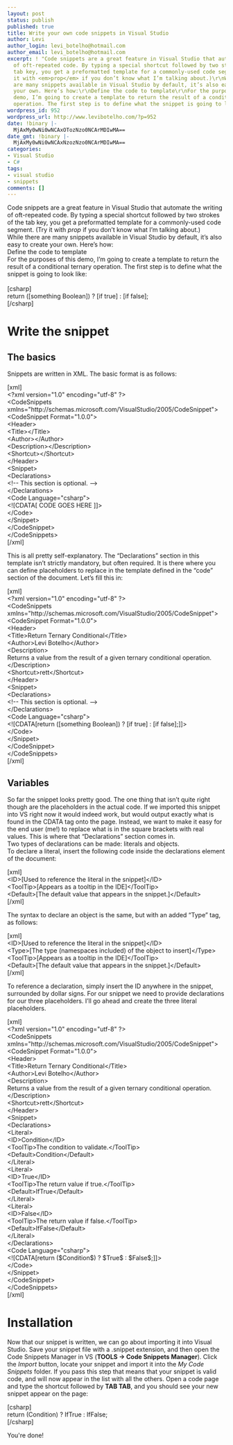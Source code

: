 ```yaml
---
layout: post
status: publish
published: true
title: Write your own code snippets in Visual Studio
author: Levi
author_login: levi_botelho@hotmail.com
author_email: levi_botelho@hotmail.com
excerpt: ! "Code snippets are a great feature in Visual Studio that automate the writing
  of oft-repeated code. By typing a special shortcut followed by two strokes of the
  tab key, you get a preformatted template for a commonly-used code segment. (Try
  it with <em>prop</em> if you don’t know what I’m talking about.)\r\nWhile there
  are many snippets available in Visual Studio by default, it’s also easy to create
  your own. Here’s how:\r\nDefine the code to template\r\nFor the purposes of this
  demo, I’m going to create a template to return the result of a conditional ternary
  operation. The first step is to define what the snippet is going to look like:\r\n"
wordpress_id: 952
wordpress_url: http://www.levibotelho.com/?p=952
date: !binary |-
  MjAxMy0wNi0wNCAxOTozNzo0NCArMDIwMA==
date_gmt: !binary |-
  MjAxMy0wNi0wNCAxNzozNzo0NCArMDIwMA==
categories:
- Visual Studio
- C#
tags:
- visual studio
- snippets
comments: []
---
```

<p>Code snippets are a great feature in Visual Studio that automate the writing of oft-repeated code. By typing a special shortcut followed by two strokes of the tab key, you get a preformatted template for a commonly-used code segment. (Try it with <em>prop</em> if you don’t know what I’m talking about.)<br />
While there are many snippets available in Visual Studio by default, it’s also easy to create your own. Here’s how:<br />
Define the code to template<br />
For the purposes of this demo, I’m going to create a template to return the result of a conditional ternary operation. The first step is to define what the snippet is going to look like:<br />
<a id="more"></a><a id="more-952"></a><br />
[csharp]<br />
return ([something Boolean]) ? [if true] : [if false];<br />
[/csharp]</p>
<h1>Write the snippet</h1>
<h2>The basics</h2>
<p>Snippets are written in XML. The basic format is as follows:</p>
<p>[xml]<br />
&lt;?xml version=&quot;1.0&quot; encoding=&quot;utf-8&quot; ?&gt;<br />
&lt;CodeSnippets xmlns=&quot;http://schemas.microsoft.com/VisualStudio/2005/CodeSnippet&quot;&gt;<br />
    &lt;CodeSnippet Format=&quot;1.0.0&quot;&gt;<br />
        &lt;Header&gt;<br />
            &lt;Title&gt;&lt;/Title&gt;<br />
            &lt;Author&gt;&lt;/Author&gt;<br />
            &lt;Description&gt;&lt;/Description&gt;<br />
            &lt;Shortcut&gt;&lt;/Shortcut&gt;<br />
        &lt;/Header&gt;<br />
        &lt;Snippet&gt;<br />
            &lt;Declarations&gt;<br />
                &lt;!-- This section is optional. --&gt;<br />
            &lt;/Declarations&gt;<br />
            &lt;Code Language=&quot;csharp&quot;&gt;<br />
                &lt;![CDATA[ CODE GOES HERE ]]&gt;<br />
            &lt;/Code&gt;<br />
        &lt;/Snippet&gt;<br />
    &lt;/CodeSnippet&gt;<br />
&lt;/CodeSnippets&gt;<br />
[/xml]</p>
<p>This is all pretty self-explanatory. The “Declarations” section in this template isn’t strictly mandatory, but often required. It is there where you can define placeholders to replace in the template defined in the “code” section of the document. Let’s fill this in:</p>
<p>[xml]<br />
&lt;?xml version=&quot;1.0&quot; encoding=&quot;utf-8&quot; ?&gt;<br />
&lt;CodeSnippets xmlns=&quot;http://schemas.microsoft.com/VisualStudio/2005/CodeSnippet&quot;&gt;<br />
    &lt;CodeSnippet Format=&quot;1.0.0&quot;&gt;<br />
        &lt;Header&gt;<br />
            &lt;Title&gt;Return Ternary Conditional&lt;/Title&gt;<br />
            &lt;Author&gt;Levi Botelho&lt;/Author&gt;<br />
            &lt;Description&gt;<br />
                Returns a value from the result of a given ternary conditional operation.<br />
            &lt;/Description&gt;<br />
            &lt;Shortcut&gt;rett&lt;/Shortcut&gt;<br />
        &lt;/Header&gt;<br />
        &lt;Snippet&gt;<br />
            &lt;Declarations&gt;<br />
                &lt;!-- This section is optional. --&gt;<br />
            &lt;/Declarations&gt;<br />
            &lt;Code Language=&quot;csharp&quot;&gt;<br />
                &lt;![CDATA[return ([something Boolean]) ? [if true] : [if false];]]&gt;<br />
            &lt;/Code&gt;<br />
        &lt;/Snippet&gt;<br />
    &lt;/CodeSnippet&gt;<br />
&lt;/CodeSnippets&gt;<br />
[/xml]</p>
<h2>Variables</h2>
<p>So far the snippet looks pretty good. The one thing that isn’t quite right though are the placeholders in the actual code. If we imported this snippet into VS right now it would indeed work, but would output exactly what is found in the CDATA tag onto the page. Instead, we want to make it easy for the end user (me!) to replace what is in the square brackets with real values. This is where that “Declarations” section comes in.<br />
Two types of declarations can be made: literals and objects.<br />
To declare a literal, insert the following code inside the declarations element of the document:</p>
<p>[xml]<br />
&lt;ID&gt;[Used to reference the literal in the snippet]&lt;/ID&gt;<br />
&lt;ToolTip&gt;[Appears as a tooltip in the IDE]&lt;/ToolTip&gt;<br />
&lt;Default&gt;[The default value that appears in the snippet.]&lt;/Default&gt;<br />
[/xml]</p>
<p>The syntax to declare an object is the same, but with an added “Type” tag, as follows:</p>
<p>[xml]<br />
&lt;ID&gt;[Used to reference the literal in the snippet]&lt;/ID&gt;<br />
&lt;Type&gt;[The type (namespaces included) of the object to insert]&lt;/Type&gt;<br />
&lt;ToolTip&gt;[Appears as a tooltip in the IDE]&lt;/ToolTip&gt;<br />
&lt;Default&gt;[The default value that appears in the snippet.]&lt;/Default&gt;<br />
[/xml]</p>
<p>To reference a declaration, simply insert the ID anywhere in the snippet, surrounded by dollar signs. For our snippet we need to provide declarations for our three placeholders. I’ll go ahead and create the three literal placeholders.</p>
<p>[xml]<br />
&lt;?xml version=&quot;1.0&quot; encoding=&quot;utf-8&quot; ?&gt;<br />
&lt;CodeSnippets xmlns=&quot;http://schemas.microsoft.com/VisualStudio/2005/CodeSnippet&quot;&gt;<br />
    &lt;CodeSnippet Format=&quot;1.0.0&quot;&gt;<br />
        &lt;Header&gt;<br />
            &lt;Title&gt;Return Ternary Conditional&lt;/Title&gt;<br />
            &lt;Author&gt;Levi Botelho&lt;/Author&gt;<br />
            &lt;Description&gt;<br />
                Returns a value from the result of a given ternary conditional operation.<br />
            &lt;/Description&gt;<br />
            &lt;Shortcut&gt;rett&lt;/Shortcut&gt;<br />
        &lt;/Header&gt;<br />
        &lt;Snippet&gt;<br />
            &lt;Declarations&gt;<br />
                &lt;Literal&gt;<br />
                    &lt;ID&gt;Condition&lt;/ID&gt;<br />
                    &lt;ToolTip&gt;The condition to validate.&lt;/ToolTip&gt;<br />
                    &lt;Default&gt;Condition&lt;/Default&gt;<br />
                &lt;/Literal&gt;<br />
                &lt;Literal&gt;<br />
                    &lt;ID&gt;True&lt;/ID&gt;<br />
                    &lt;ToolTip&gt;The return value if true.&lt;/ToolTip&gt;<br />
                    &lt;Default&gt;IfTrue&lt;/Default&gt;<br />
                &lt;/Literal&gt;<br />
                &lt;Literal&gt;<br />
                    &lt;ID&gt;False&lt;/ID&gt;<br />
                    &lt;ToolTip&gt;The return value if false.&lt;/ToolTip&gt;<br />
                    &lt;Default&gt;IfFalse&lt;/Default&gt;<br />
                &lt;/Literal&gt;<br />
            &lt;/Declarations&gt;<br />
            &lt;Code Language=&quot;csharp&quot;&gt;<br />
                &lt;![CDATA[return ($Condition$) ? $True$ : $False$;]]&gt;<br />
            &lt;/Code&gt;<br />
        &lt;/Snippet&gt;<br />
    &lt;/CodeSnippet&gt;<br />
&lt;/CodeSnippets&gt;<br />
[/xml]</p>
<h1>Installation</h1>
<p>Now that our snippet is written, we can go about importing it into Visual Studio. Save your snippet file with a .snippet extension, and then open the Code Snippets Manager in VS (<strong>TOOLS -> Code Snippets Manager</strong>). Click the <em>Import</em> button, locate your snippet and import it into the <em>My Code Snippets</em> folder. If you pass this step that means that your snippet is valid code, and will now appear in the list with all the others. Open a code page and type the shortcut followed by <strong>TAB TAB</strong>, and you should see your new snippet appear on the page:</p>
<p>[csharp]<br />
return (Condition) ? IfTrue : IfFalse;<br />
[/csharp]</p>
<p>You're done!</p>
